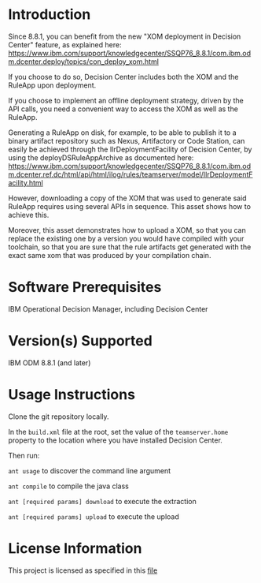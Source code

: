 Introduction
==============
Since 8.8.1, you can  benefit from the new "XOM deployment in Decision Center" feature, as explained here:
https://www.ibm.com/support/knowledgecenter/SSQP76_8.8.1/com.ibm.odm.dcenter.deploy/topics/con_deploy_xom.html

If you choose to do so, Decision Center includes both the XOM and the RuleApp upon deployment.

If you choose to implement an offline deployment strategy, driven by the API calls, you need a convenient way to access the XOM as well as the RuleApp.

Generating a RuleApp on disk, for example, to be able to publish it to a binary artifact repository such as Nexus, Artifactory or Code Station, can easily be achieved through the IlrDeploymentFacility of Decision Center, by using the deployDSRuleAppArchive as documented here:
https://www.ibm.com/support/knowledgecenter/SSQP76_8.8.1/com.ibm.odm.dcenter.ref.dc/html/api/html/ilog/rules/teamserver/model/IlrDeploymentFacility.html

However, downloading a copy of the XOM that was used to generate said RuleApp requires using several APIs in sequence. This asset shows how to achieve this.

Moreover, this asset demonstrates how to upload a XOM, so that you can replace the existing one by a version you would have compiled with your toolchain, so that you are sure that the rule artifacts get generated with the exact same xom that was produced by your compilation chain.


Software Prerequisites
========================
IBM Operational Decision Manager, including Decision Center

Version(s) Supported
======================
IBM ODM 8.8.1 (and later)

Usage Instructions
===================
Clone the git repository locally.

In the `build.xml` file at the root, set the value of the `teamserver.home` property to the location where you have installed Decision Center.

Then run:

`ant usage` to discover the command line argument

`ant compile` to compile the java class

`ant [required params] download` to execute the extraction

`ant [required params] upload` to execute the upload


License Information
====================
This project is licensed as specified in this [file](https://git.ng.bluemix.net/guilhem.molines/odm-tools-dc-xom-extractor/blob/master/IBMLicense.txt)
